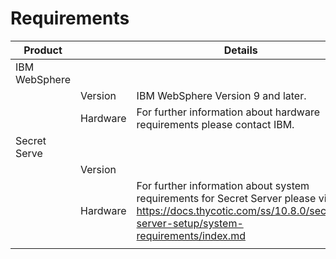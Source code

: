 [title]: # (Requirements)
[tags]: # (requirements)
[priority]: # (600)
[display]: # (none)
# Requirements

| Product   | | Details |
|--------------------|---------------|-------------------------------------------------|
| IBM WebSphere      |               |                                                 |
|                    | Version       | IBM WebSphere Version 9 and later.                                    |
|                    | Hardware      | For further information about hardware requirements please contact IBM.                                  |
| Secret Serve|   |   |
|  | Version|      | Thycotic Secret Server 10.9                      |
|  | Hardware       | For further information about system requirements for Secret Server please visit: https://docs.thycotic.com/ss/10.8.0/secret-server-setup/system-requirements/index.md |
|   |   |   |
